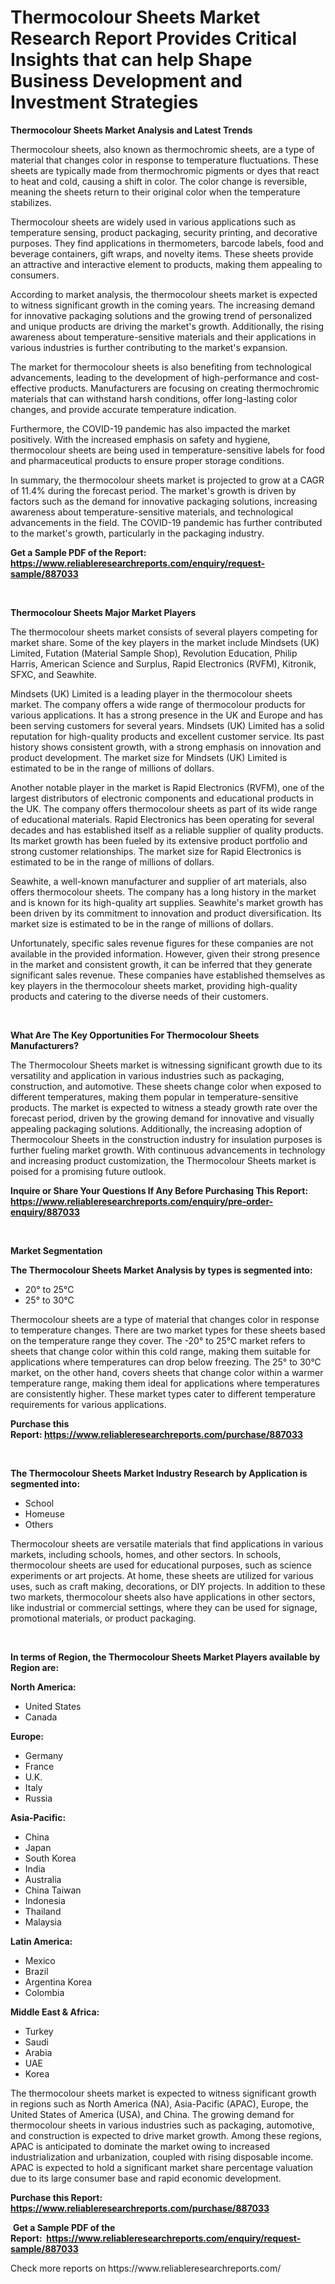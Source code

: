 <p><h1>Thermocolour Sheets Market Research Report Provides Critical Insights that can help Shape Business Development and Investment Strategies</h1></p><p><strong>Thermocolour Sheets Market Analysis and Latest Trends</strong></p>
<p><p>Thermocolour sheets, also known as thermochromic sheets, are a type of material that changes color in response to temperature fluctuations. These sheets are typically made from thermochromic pigments or dyes that react to heat and cold, causing a shift in color. The color change is reversible, meaning the sheets return to their original color when the temperature stabilizes.</p><p>Thermocolour sheets are widely used in various applications such as temperature sensing, product packaging, security printing, and decorative purposes. They find applications in thermometers, barcode labels, food and beverage containers, gift wraps, and novelty items. These sheets provide an attractive and interactive element to products, making them appealing to consumers.</p><p>According to market analysis, the thermocolour sheets market is expected to witness significant growth in the coming years. The increasing demand for innovative packaging solutions and the growing trend of personalized and unique products are driving the market's growth. Additionally, the rising awareness about temperature-sensitive materials and their applications in various industries is further contributing to the market's expansion.</p><p>The market for thermocolour sheets is also benefiting from technological advancements, leading to the development of high-performance and cost-effective products. Manufacturers are focusing on creating thermochromic materials that can withstand harsh conditions, offer long-lasting color changes, and provide accurate temperature indication.</p><p>Furthermore, the COVID-19 pandemic has also impacted the market positively. With the increased emphasis on safety and hygiene, thermocolour sheets are being used in temperature-sensitive labels for food and pharmaceutical products to ensure proper storage conditions.</p><p>In summary, the thermocolour sheets market is projected to grow at a CAGR of 11.4% during the forecast period. The market's growth is driven by factors such as the demand for innovative packaging solutions, increasing awareness about temperature-sensitive materials, and technological advancements in the field. The COVID-19 pandemic has further contributed to the market's growth, particularly in the packaging industry.</p></p>
<p><strong>Get a Sample PDF of the Report:&nbsp; <a href="https://www.reliableresearchreports.com/enquiry/request-sample/887033">https://www.reliableresearchreports.com/enquiry/request-sample/887033</a></strong></p>
<p>&nbsp;</p>
<p><strong>Thermocolour Sheets Major Market Players</strong></p>
<p><p>The thermocolour sheets market consists of several players competing for market share. Some of the key players in the market include Mindsets (UK) Limited, Futation (Material Sample Shop), Revolution Education, Philip Harris, American Science and Surplus, Rapid Electronics (RVFM), Kitronik, SFXC, and Seawhite. </p><p>Mindsets (UK) Limited is a leading player in the thermocolour sheets market. The company offers a wide range of thermocolour products for various applications. It has a strong presence in the UK and Europe and has been serving customers for several years. Mindsets (UK) Limited has a solid reputation for high-quality products and excellent customer service. Its past history shows consistent growth, with a strong emphasis on innovation and product development. The market size for Mindsets (UK) Limited is estimated to be in the range of millions of dollars.</p><p>Another notable player in the market is Rapid Electronics (RVFM), one of the largest distributors of electronic components and educational products in the UK. The company offers thermocolour sheets as part of its wide range of educational materials. Rapid Electronics has been operating for several decades and has established itself as a reliable supplier of quality products. Its market growth has been fueled by its extensive product portfolio and strong customer relationships. The market size for Rapid Electronics is estimated to be in the range of millions of dollars.</p><p>Seawhite, a well-known manufacturer and supplier of art materials, also offers thermocolour sheets. The company has a long history in the market and is known for its high-quality art supplies. Seawhite's market growth has been driven by its commitment to innovation and product diversification. Its market size is estimated to be in the range of millions of dollars.</p><p>Unfortunately, specific sales revenue figures for these companies are not available in the provided information. However, given their strong presence in the market and consistent growth, it can be inferred that they generate significant sales revenue. These companies have established themselves as key players in the thermocolour sheets market, providing high-quality products and catering to the diverse needs of their customers.</p></p>
<p>&nbsp;</p>
<p><strong>What Are The Key Opportunities For Thermocolour Sheets Manufacturers?</strong></p>
<p><p>The Thermocolour Sheets market is witnessing significant growth due to its versatility and application in various industries such as packaging, construction, and automotive. These sheets change color when exposed to different temperatures, making them popular in temperature-sensitive products. The market is expected to witness a steady growth rate over the forecast period, driven by the growing demand for innovative and visually appealing packaging solutions. Additionally, the increasing adoption of Thermocolour Sheets in the construction industry for insulation purposes is further fueling market growth. With continuous advancements in technology and increasing product customization, the Thermocolour Sheets market is poised for a promising future outlook.</p></p>
<p><strong>Inquire or Share Your Questions If Any Before Purchasing This Report: <a href="https://www.reliableresearchreports.com/enquiry/pre-order-enquiry/887033">https://www.reliableresearchreports.com/enquiry/pre-order-enquiry/887033</a></strong></p>
<p>&nbsp;</p>
<p><strong>Market Segmentation</strong></p>
<p><strong>The Thermocolour Sheets Market Analysis by types is segmented into:</strong></p>
<p><ul><li>20° to 25°C</li><li>25° to 30°C</li></ul></p>
<p><p>Thermocolour sheets are a type of material that changes color in response to temperature changes. There are two market types for these sheets based on the temperature range they cover. The -20° to 25°C market refers to sheets that change color within this cold range, making them suitable for applications where temperatures can drop below freezing. The 25° to 30°C market, on the other hand, covers sheets that change color within a warmer temperature range, making them ideal for applications where temperatures are consistently higher. These market types cater to different temperature requirements for various applications.</p></p>
<p><strong>Purchase this Report:&nbsp;<a href="https://www.reliableresearchreports.com/purchase/887033">https://www.reliableresearchreports.com/purchase/887033</a></strong></p>
<p>&nbsp;</p>
<p><strong>The Thermocolour Sheets Market Industry Research by Application is segmented into:</strong></p>
<p><ul><li>School</li><li>Homeuse</li><li>Others</li></ul></p>
<p><p>Thermocolour sheets are versatile materials that find applications in various markets, including schools, homes, and other sectors. In schools, thermocolour sheets are used for educational purposes, such as science experiments or art projects. At home, these sheets are utilized for various uses, such as craft making, decorations, or DIY projects. In addition to these two markets, thermocolour sheets also have applications in other sectors, like industrial or commercial settings, where they can be used for signage, promotional materials, or product packaging.</p></p>
<p>&nbsp;</p>
<p><strong>In terms of Region, the Thermocolour Sheets Market Players available by Region are:</strong></p>
<p>
    <p> <strong> North America: </strong>
        <ul>
            <li>United States</li>
            <li>Canada</li>
        </ul>
        </p> 
    <p> <strong> Europe: </strong>
        <ul>
            <li>Germany</li>
            <li>France</li>
            <li>U.K.</li>
            <li>Italy</li>
            <li>Russia</li>
        </ul>
        </p> 
    <p> <strong> Asia-Pacific: </strong>
        <ul>
            <li>China</li>
            <li>Japan</li>
            <li>South Korea</li>
            <li>India</li>
            <li>Australia</li>
            <li>China Taiwan</li>
            <li>Indonesia</li>
            <li>Thailand</li>
            <li>Malaysia</li>
        </ul>
        </p> 
    <p> <strong> Latin America: </strong>
        <ul>
            <li>Mexico</li>
            <li>Brazil</li>
            <li>Argentina Korea</li>
            <li>Colombia</li>
        </ul>
        </p> 
    <p> <strong> Middle East & Africa: </strong>
        <ul>
            <li>Turkey</li>
            <li>Saudi</li>
            <li>Arabia</li>
            <li>UAE</li>
            <li>Korea</li>
        </ul>
    </p>
    </p>
<p><p>The thermocolour sheets market is expected to witness significant growth in regions such as North America (NA), Asia-Pacific (APAC), Europe, the United States of America (USA), and China. The growing demand for thermocolour sheets in various industries such as packaging, automotive, and construction is expected to drive market growth. Among these regions, APAC is anticipated to dominate the market owing to increased industrialization and urbanization, coupled with rising disposable income. APAC is expected to hold a significant market share percentage valuation due to its large consumer base and rapid economic development.</p></p>
<p><strong>Purchase this Report: <a href="https://www.reliableresearchreports.com/purchase/887033">https://www.reliableresearchreports.com/purchase/887033</a></strong></p>
<p>&nbsp;<strong>Get a Sample PDF of the Report:&nbsp;&nbsp;<a href="https://www.reliableresearchreports.com/enquiry/request-sample/887033">https://www.reliableresearchreports.com/enquiry/request-sample/887033</a></strong></p>
<p><strong></strong></p>
<p>Check more reports on https://www.reliableresearchreports.com/</p>